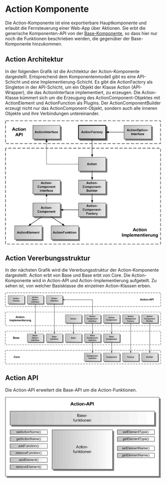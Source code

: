 # Action Komponente

Die Action-Komponente ist eine exportierbare Hauptkomponente und erlaubt die Fernsteuerung einer Web-App über Aktionen. Sie erbt die generische Komponenten-API von der [Base-Komponente](./../base/Base.md), so dass hier nur noch die Funktionen beschrieben werden, die gegenüber der Base-Komponente hinzukommen.


## Action Architektur

In der folgenden Grafik ist die Architektur der Action-Komponente dargestellt. Entsprechend dem Komponentenmodell gibt es eine API-Schicht und eine Implementierung-Schicht. Es gibt die ActionFactory als Singleton in der API-Schicht, um ein Objekt der Klasse Action (API-Wrapper), die das ActionInterface implementiert, zu erzeugen. Die Action-Klasse kümmert sich um die Erzeugung des ActionComponent-Objektes mit ActionElement und ActionFunction als Plugins. Der ActionComponentBuilder erzeugt nicht nur das ActionComponent-Objekt, sondern auch alle inneren Objekte und ihre Verbindungen untereinander.

![Action Architektur](./Action-1.gif)


## Action Vererbungsstruktur

In der nächsten Grafik wird die Vererbungsstruktur der Action-Komponente dargestellt. Action erbt von Base und Base erbt von Core. Die Action-Komponente wird in Action-API und Action-Implementierung aufgeteilt. Zu sehen ist, von welcher Basisklasse die einzelnen Action-Klassen erben.

![Action Vererbungsstruktur](./Action-2.gif)


## Action API

Die Action-API erweitert die Base-API um die Action-Funktionen.


![Action API](./Action-3.gif)